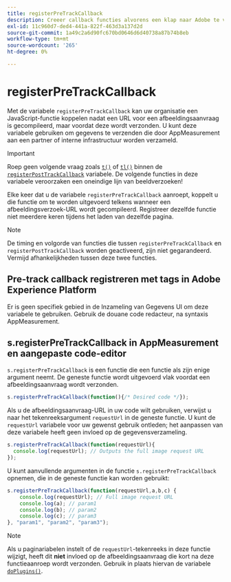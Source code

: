 ```yaml
---
title: registerPreTrackCallback
description: Creeer callback functies alvorens een klap naar Adobe te verzenden.
exl-id: 11c960d7-ded4-441a-822f-463d3a137d2d
source-git-commit: 1a49c2a6d90fc670bd0646d6d40738a87b74b8eb
workflow-type: tm+mt
source-wordcount: '265'
ht-degree: 0%

---
```


# registerPreTrackCallback

Met de variabele `registerPreTrackCallback` kan uw organisatie een JavaScript-functie koppelen nadat een URL voor een afbeeldingsaanvraag is gecompileerd, maar voordat deze wordt verzonden. U kunt deze variabele gebruiken om gegevens te verzenden die door AppMeasurement aan een partner of interne infrastructuur worden verzameld.

>[!IMPORTANT]
>
>Roep geen volgende vraag zoals [`t()`](t-method.md) of [`tl()`](tl-method.md) binnen de [`registerPostTrackCallback`](registerposttrackcallback.md) variabele. De volgende functies in deze variabele veroorzaken een oneindige lijn van beeldverzoeken!

Elke keer dat u de variabele `registerPreTrackCallback` aanroept, koppelt u die functie om te worden uitgevoerd telkens wanneer een afbeeldingsverzoek-URL wordt gecompileerd. Registreer dezelfde functie niet meerdere keren tijdens het laden van dezelfde pagina.

>[!NOTE]
>
>De timing en volgorde van functies die tussen `registerPreTrackCallback` en `registerPostTrackCallback` worden geactiveerd, zijn niet gegarandeerd. Vermijd afhankelijkheden tussen deze twee functies.

## Pre-track callback registreren met tags in Adobe Experience Platform

Er is geen specifiek gebied in de Inzameling van Gegevens UI om deze variabele te gebruiken. Gebruik de douane code redacteur, na syntaxis AppMeasurement.

## s.registerPreTrackCallback in AppMeasurement en aangepaste code-editor

`s.registerPreTrackCallback` is een functie die een functie als zijn enige argument neemt. De geneste functie wordt uitgevoerd vlak voordat een afbeeldingsaanvraag wordt verzonden.

```js
s.registerPreTrackCallback(function(){/* Desired code */});
```

Als u de afbeeldingsaanvraag-URL in uw code wilt gebruiken, verwijst u naar het tekenreeksargument `requestUrl` in de geneste functie. U kunt de `requestUrl` variabele voor uw gewenst gebruik ontleden; het aanpassen van deze variabele heeft geen invloed op de gegevensverzameling.

```js
s.registerPreTrackCallback(function(requestUrl){
  console.log(requestUrl); // Outputs the full image request URL
});
```

U kunt aanvullende argumenten in de functie `s.registerPreTrackCallback` opnemen, die in de geneste functie kan worden gebruikt:

```js
s.registerPreTrackCallback(function(requestUrl,a,b,c) {
    console.log(requestUrl); // Full image request URL
    console.log(a); // param1
    console.log(b); // param2
    console.log(c); // param3
}, "param1", "param2", "param3");
```

>[!NOTE]
>
>Als u paginariabelen instelt of de `requestUrl`-tekenreeks in deze functie wijzigt, heeft dit **niet** invloed op de afbeeldingsaanvraag die kort na deze functieaanroep wordt verzonden. Gebruik in plaats hiervan de variabele [`doPlugins()`](doplugins.md).
